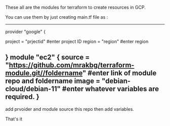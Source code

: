 These all are the modules for terraform to create resources in GCP.

You can use them by just creating main.tf file as :

-----------------------
provider "google" {

  project = "prjectid" #enter project ID
  region  = "region" #enter region
  
}
module "ec2" {
  source = "https://github.com/mrakbg/terraform-module.git//foldername" #enter link of module repo and foldername
  image = "debian-cloud/debian-11" #enter whatever variables are required.
}
----------------------------------


add prvoider and module source this repo then add variables.

That's it
